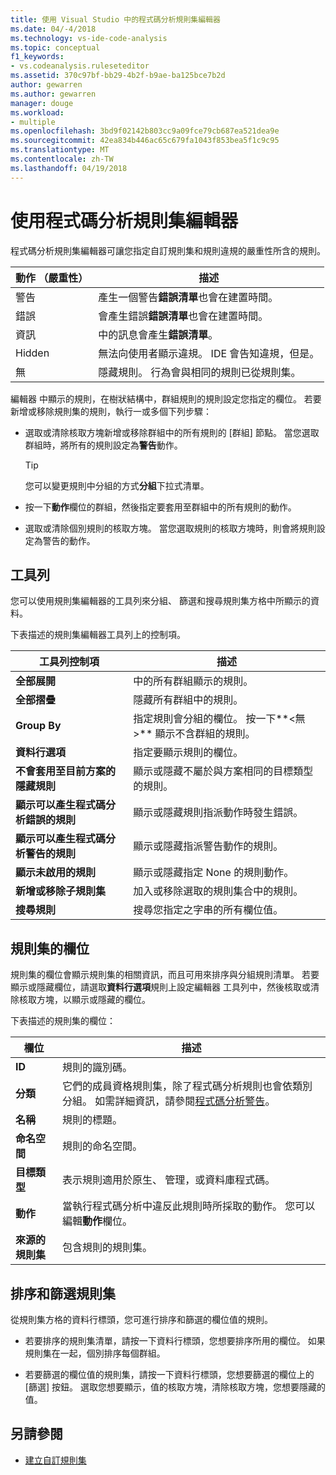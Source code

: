 ```yaml
---
title: 使用 Visual Studio 中的程式碼分析規則集編輯器
ms.date: 04/-4/2018
ms.technology: vs-ide-code-analysis
ms.topic: conceptual
f1_keywords:
- vs.codeanalysis.ruleseteditor
ms.assetid: 370c97bf-bb29-4b2f-b9ae-ba125bce7b2d
author: gewarren
ms.author: gewarren
manager: douge
ms.workload:
- multiple
ms.openlocfilehash: 3bd9f02142b803cc9a09fce79cb687ea521dea9e
ms.sourcegitcommit: 42ea834b446ac65c679fa1043f853bea5f1c9c95
ms.translationtype: MT
ms.contentlocale: zh-TW
ms.lasthandoff: 04/19/2018
---
```

# <a name="use-the-code-analysis-rule-set-editor"></a>使用程式碼分析規則集編輯器

程式碼分析規則集編輯器可讓您指定自訂規則集和規則違規的嚴重性所含的規則。

|動作 （嚴重性）|描述|
|-|-|
|警告|產生一個警告**錯誤清單**也會在建置時間。|
|錯誤|會產生錯誤**錯誤清單**也會在建置時間。|
|資訊|中的訊息會產生**錯誤清單**。|
|Hidden|無法向使用者顯示違規。 IDE 會告知違規，但是。|
|無|隱藏規則。 行為會與相同的規則已從規則集。|

編輯器 中顯示的規則，在樹狀結構中，群組規則的規則設定您指定的欄位。 若要新增或移除規則集的規則，執行一或多個下列步驟：

- 選取或清除核取方塊新增或移除群組中的所有規則的 [群組] 節點。 當您選取群組時，將所有的規則設定為**警告**動作。

   > [!TIP]
   > 您可以變更規則中分組的方式**分組**下拉式清單。

- 按一下**動作**欄位的群組，然後指定要套用至群組中的所有規則的動作。

- 選取或清除個別規則的核取方塊。 當您選取規則的核取方塊時，則會將規則設定為警告的動作。

## <a name="toolbar"></a>工具列

您可以使用規則集編輯器的工具列來分組、 篩選和搜尋規則集方格中所顯示的資料。

下表描述的規則集編輯器工具列上的控制項。

|工具列控制項|描述|
|---------------------|-----------------|
|**全部展開**|中的所有群組顯示的規則。|
|**全部摺疊**|隱藏所有群組中的規則。|
|**Group By**|指定規則會分組的欄位。 按一下**\<無 >** 顯示不含群組的規則。|
|**資料行選項**|指定要顯示規則的欄位。|
|**不會套用至目前方案的隱藏規則**|顯示或隱藏不屬於與方案相同的目標類型的規則。|
|**顯示可以產生程式碼分析錯誤的規則**|顯示或隱藏規則指派動作時發生錯誤。|
|**顯示可以產生程式碼分析警告的規則**|顯示或隱藏指派警告動作的規則。|
|**顯示未啟用的規則**|顯示或隱藏指定 None 的規則動作。|
|**新增或移除子規則集**|加入或移除選取的規則集合中的規則。|
|**搜尋規則**|搜尋您指定之字串的所有欄位值。|

## <a name="rule-set-fields"></a>規則集的欄位

規則集的欄位會顯示規則集的相關資訊，而且可用來排序與分組規則清單。 若要顯示或隱藏欄位，請選取**資料行選項**規則上設定編輯器 工具列中，然後核取或清除核取方塊，以顯示或隱藏的欄位。

下表描述的規則集的欄位：

|欄位|描述|
|-----------|-----------------|
|**ID**|規則的識別碼。|
|**分類**|它們的成員資格規則集，除了程式碼分析規則也會依類別分組。 如需詳細資訊，請參閱[程式碼分析警告](../code-quality/code-analysis-for-managed-code-warnings.md)。|
|**名稱**|規則的標題。|
|**命名空間**|規則的命名空間。|
|**目標類型**|表示規則適用於原生、 管理，或資料庫程式碼。|
|**動作**|當執行程式碼分析中違反此規則時所採取的動作。 您可以編輯**動作**欄位。|
|**來源的規則集**|包含規則的規則集。|

## <a name="sort-and-filter-rule-sets"></a>排序和篩選規則集

從規則集方格的資料行標頭，您可進行排序和篩選的欄位值的規則。

- 若要排序的規則集清單，請按一下資料行標頭，您想要排序所用的欄位。 如果規則集在一起，個別排序每個群組。

- 若要篩選的欄位值的規則集，請按一下資料行標頭，您想要篩選的欄位上的 [篩選] 按鈕。 選取您想要顯示，值的核取方塊，清除核取方塊，您想要隱藏的值。

## <a name="see-also"></a>另請參閱

- [建立自訂規則集](../code-quality/how-to-create-a-custom-rule-set.md)